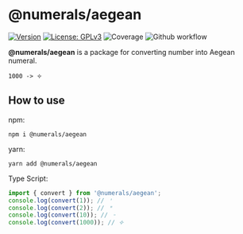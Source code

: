 # @numerals/aegean

[![Version](https://img.shields.io/badge/version-0.0.1-blue.svg)](https://github.com/amerharb/numerals/tree/aegean/version/0.0.1)
[![License: GPLv3](https://img.shields.io/badge/License-ISC-blue.svg)](https://opensource.org/licenses/ISC)
![Coverage](https://raw.githubusercontent.com/amerharb/numerals/aegean/version/0.0.1/packages/aegean/badges/coverage.svg)
![Github workflow](https://github.com/amerharb/numerals/actions/workflows/lint-test.yaml/badge.svg?branch=aegean/version/0.0.1)

**@numerals/aegean** is a package for converting number into Aegean numeral.

`1000 -> 𐄢`

## How to use
npm:
```shell
npm i @numerals/aegean
```

yarn:
```shell
yarn add @numerals/aegean
```

Type Script:
```ts
import { convert } from '@numerals/aegean';
console.log(convert(1)); // 𐄇
console.log(convert(2)); // 𐄈
console.log(convert(10)); // 𐄐
console.log(convert(1000)); // 𐄢
```
